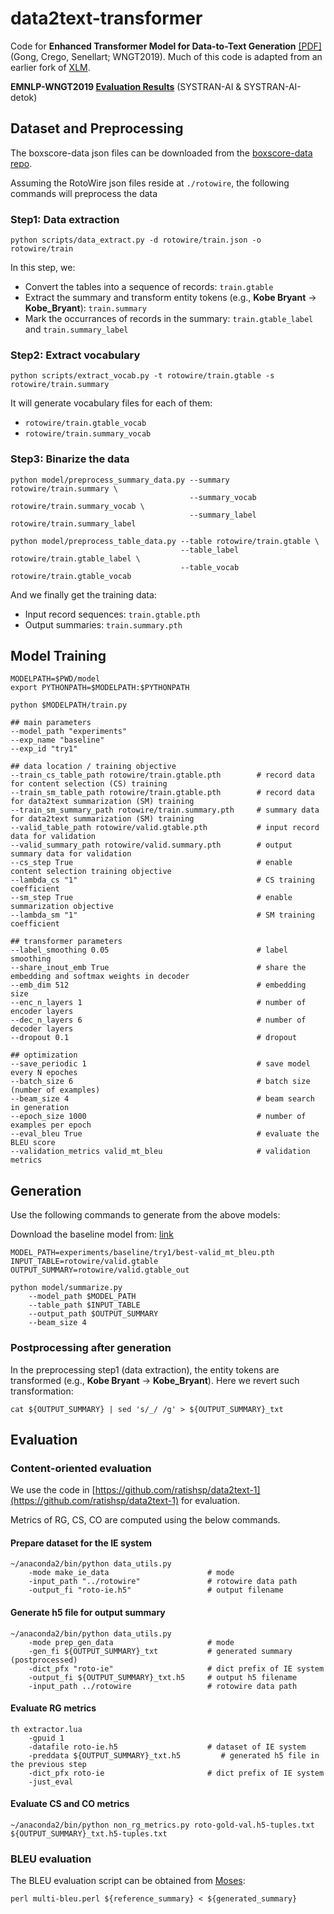 # data2text-transformer
Code for **Enhanced Transformer Model for Data-to-Text Generation** [\[PDF\]](https://github.com/gongliym/data2text-transformer/blob/master/wngt2019.pdf) (Gong, Crego, Senellart; WNGT2019).
Much of this code is adapted from an earlier fork of [XLM](https://github.com/facebookresearch/XLM).

**EMNLP-WNGT2019 [Evaluation Results](https://docs.google.com/spreadsheets/d/18ZYbK67uJ2yGlJ48IRWEIkVHN_fP135Ecg-BVPhJeXI/edit#gid=2090491847)** (SYSTRAN-AI & SYSTRAN-AI-detok)

## Dataset and Preprocessing

The boxscore-data json files can be downloaded from the [boxscore-data repo](https://github.com/harvardnlp/boxscore-data).

Assuming the RotoWire json files reside at `./rotowire`, the following commands will preprocess the data

### Step1: Data extraction 

```
python scripts/data_extract.py -d rotowire/train.json -o rotowire/train
```

In this step, we:

* Convert the tables into a sequence of records: `train.gtable`
* Extract the summary and transform entity tokens (e.g., **Kobe Bryant** -> **Kobe_Bryant**): `train.summary`
* Mark the occurrances of records in the summary: `train.gtable_label` and `train.summary_label`

### Step2: Extract vocabulary

```
python scripts/extract_vocab.py -t rotowire/train.gtable -s rotowire/train.summary
```
It will generate vocabulary files for each of them:

* `rotowire/train.gtable_vocab`
* `rotowire/train.summary_vocab`

### Step3: Binarize the data

```
python model/preprocess_summary_data.py --summary rotowire/train.summary \
                                        --summary_vocab rotowire/train.summary_vocab \
                                        --summary_label rotowire/train.summary_label
                                        
python model/preprocess_table_data.py --table rotowire/train.gtable \
                                      --table_label rotowire/train.gtable_label \
                                      --table_vocab rotowire/train.gtable_vocab
```
And we finally get the training data:
* Input record sequences: `train.gtable.pth`
* Output summaries: `train.summary.pth`

## Model Training
```
MODELPATH=$PWD/model
export PYTHONPATH=$MODELPATH:$PYTHONPATH

python $MODELPATH/train.py

## main parameters
--model_path "experiments"
--exp_name "baseline"
--exp_id "try1"

## data location / training objective
--train_cs_table_path rotowire/train.gtable.pth        # record data for content selection (CS) training
--train_sm_table_path rotowire/train.gtable.pth        # record data for data2text summarization (SM) training
--train_sm_summary_path rotowire/train.summary.pth     # summary data for data2text summarization (SM) training
--valid_table_path rotowire/valid.gtable.pth           # input record data for validation
--valid_summary_path rotowire/valid.summary.pth        # output summary data for validation
--cs_step True                                         # enable content selection training objective
--lambda_cs "1"                                        # CS training coefficient
--sm_step True                                         # enable summarization objective
--lambda_sm "1"                                        # SM training coefficient
    
## transformer parameters
--label_smoothing 0.05                                 # label smoothing
--share_inout_emb True                                 # share the embedding and softmax weights in decoder
--emb_dim 512                                          # embedding size
--enc_n_layers 1                                       # number of encoder layers
--dec_n_layers 6                                       # number of decoder layers
--dropout 0.1                                          # dropout

## optimization
--save_periodic 1                                      # save model every N epoches
--batch_size 6                                         # batch size (number of examples)
--beam_size 4                                          # beam search in generation
--epoch_size 1000                                      # number of examples per epoch
--eval_bleu True                                       # evaluate the BLEU score
--validation_metrics valid_mt_bleu                     # validation metrics
```

## Generation

Use the following commands to generate from the above models:

Download the baseline model from: [link](https://drive.google.com/open?id=1o4kx0xJPbYser2RmpTHa-3aDlBl_M_uu)

```
MODEL_PATH=experiments/baseline/try1/best-valid_mt_bleu.pth
INPUT_TABLE=rotowire/valid.gtable
OUTPUT_SUMMARY=rotowire/valid.gtable_out

python model/summarize.py 
    --model_path $MODEL_PATH
    --table_path $INPUT_TABLE
    --output_path $OUTPUT_SUMMARY
    --beam_size 4
```

### Postprocessing after generation
In the preprocessing step1 (data extraction), the entity tokens are transformed (e.g., **Kobe Bryant** -> **Kobe_Bryant**). Here we revert such transformation:

```
cat ${OUTPUT_SUMMARY} | sed 's/_/ /g' > ${OUTPUT_SUMMARY}_txt
```

## Evaluation

### Content-oriented evaluation

We use the code in [https://github.com/ratishsp/data2text-1](https://github.com/ratishsp/data2text-1) for evaluation.

Metrics of RG, CS, CO are computed using the below commands.

#### Prepare dataset for the IE system
```
~/anaconda2/bin/python data_utils.py 
    -mode make_ie_data                      # mode
    -input_path "../rotowire"               # rotowire data path
    -output_fi "roto-ie.h5"                 # output filename
```
#### Generate h5 file for output summary
```
~/anaconda2/bin/python data_utils.py 
    -mode prep_gen_data                     # mode 
    -gen_fi ${OUTPUT_SUMMARY}_txt           # generated summary (postprocessed) 
    -dict_pfx "roto-ie"                     # dict prefix of IE system
    -output_fi ${OUTPUT_SUMMARY}_txt.h5     # output h5 filename
    -input_path ../rotowire                 # rotowire data path
```

#### Evaluate RG metrics
```
th extractor.lua 
    -gpuid 1 
    -datafile roto-ie.h5                    # dataset of IE system
    -preddata ${OUTPUT_SUMMARY}_txt.h5         # generated h5 file in the previous step
    -dict_pfx roto-ie                       # dict prefix of IE system
    -just_eval
```
#### Evaluate CS and CO metrics
```
~/anaconda2/bin/python non_rg_metrics.py roto-gold-val.h5-tuples.txt ${OUTPUT_SUMMARY}_txt.h5-tuples.txt
```

### BLEU evaluation

The BLEU evaluation script can be obtained from [Moses](https://github.com/moses-smt/mosesdecoder/blob/master/scripts/generic/multi-bleu.perl):
```
perl multi-bleu.perl ${reference_summary} < ${generated_summary}
```
